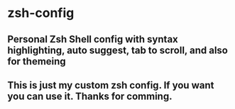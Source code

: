# zsh-config
Personal Zsh Shell config with syntax highlighting, auto suggest, tab to scroll, and also for themeing
<Hello>
  ---
This is just my custom zsh config. If you want you can use it. Thanks for comming.
  ---

